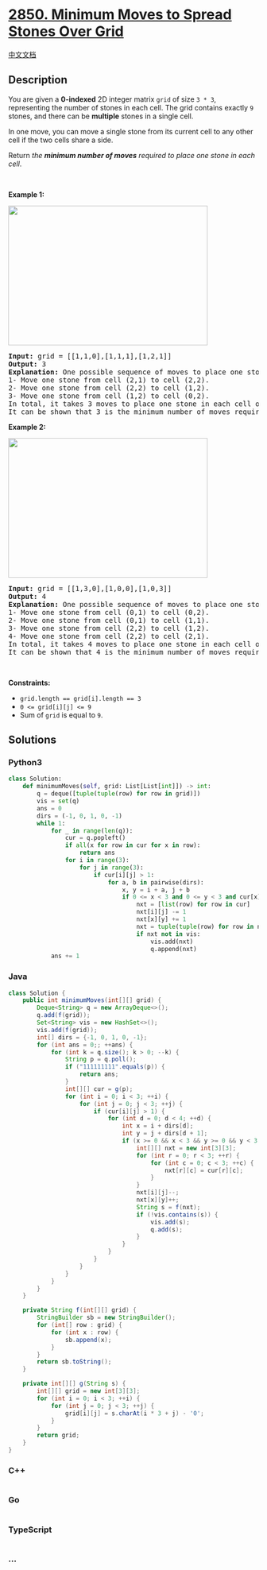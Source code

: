 # [2850. Minimum Moves to Spread Stones Over Grid](https://leetcode.com/problems/minimum-moves-to-spread-stones-over-grid)

[中文文档](/solution/2800-2899/2850.Minimum%20Moves%20to%20Spread%20Stones%20Over%20Grid/README.md)

## Description

<p>You are given a <strong>0-indexed</strong> 2D integer matrix <code>grid</code> of size <code>3 * 3</code>, representing the number of stones in each cell. The grid contains exactly <code>9</code> stones, and there can be <strong>multiple</strong> stones in a single cell.</p>

<p>In one move, you can move a single stone from its current cell to any other cell if the two cells share a side.</p>

<p>Return <em>the <strong>minimum number of moves</strong> required to place one stone in each cell</em>.</p>

<p>&nbsp;</p>
<p><strong class="example">Example 1:</strong></p>
<img alt="" src="https://fastly.jsdelivr.net/gh/doocs/leetcode@main/solution/2800-2899/2850.Minimum%20Moves%20to%20Spread%20Stones%20Over%20Grid/images/example1-3.svg" style="width: 401px; height: 281px;" />
<pre>
<strong>Input:</strong> grid = [[1,1,0],[1,1,1],[1,2,1]]
<strong>Output:</strong> 3
<strong>Explanation:</strong> One possible sequence of moves to place one stone in each cell is: 
1- Move one stone from cell (2,1) to cell (2,2).
2- Move one stone from cell (2,2) to cell (1,2).
3- Move one stone from cell (1,2) to cell (0,2).
In total, it takes 3 moves to place one stone in each cell of the grid.
It can be shown that 3 is the minimum number of moves required to place one stone in each cell.
</pre>

<p><strong class="example">Example 2:</strong></p>
<img alt="" src="https://fastly.jsdelivr.net/gh/doocs/leetcode@main/solution/2800-2899/2850.Minimum%20Moves%20to%20Spread%20Stones%20Over%20Grid/images/example2-2.svg" style="width: 401px; height: 281px;" />
<pre>
<strong>Input:</strong> grid = [[1,3,0],[1,0,0],[1,0,3]]
<strong>Output:</strong> 4
<strong>Explanation:</strong> One possible sequence of moves to place one stone in each cell is:
1- Move one stone from cell (0,1) to cell (0,2).
2- Move one stone from cell (0,1) to cell (1,1).
3- Move one stone from cell (2,2) to cell (1,2).
4- Move one stone from cell (2,2) to cell (2,1).
In total, it takes 4 moves to place one stone in each cell of the grid.
It can be shown that 4 is the minimum number of moves required to place one stone in each cell.
</pre>

<p>&nbsp;</p>
<p><strong>Constraints:</strong></p>

<ul>
	<li><code>grid.length == grid[i].length == 3</code></li>
	<li><code>0 &lt;= grid[i][j] &lt;= 9</code></li>
	<li>Sum of <code>grid</code> is equal to <code>9</code>.</li>
</ul>

## Solutions

<!-- tabs:start -->

### **Python3**

```python
class Solution:
    def minimumMoves(self, grid: List[List[int]]) -> int:
        q = deque([tuple(tuple(row) for row in grid)])
        vis = set(q)
        ans = 0
        dirs = (-1, 0, 1, 0, -1)
        while 1:
            for _ in range(len(q)):
                cur = q.popleft()
                if all(x for row in cur for x in row):
                    return ans
                for i in range(3):
                    for j in range(3):
                        if cur[i][j] > 1:
                            for a, b in pairwise(dirs):
                                x, y = i + a, j + b
                                if 0 <= x < 3 and 0 <= y < 3 and cur[x][y] < 2:
                                    nxt = [list(row) for row in cur]
                                    nxt[i][j] -= 1
                                    nxt[x][y] += 1
                                    nxt = tuple(tuple(row) for row in nxt)
                                    if nxt not in vis:
                                        vis.add(nxt)
                                        q.append(nxt)
            ans += 1
```

### **Java**

```java
class Solution {
    public int minimumMoves(int[][] grid) {
        Deque<String> q = new ArrayDeque<>();
        q.add(f(grid));
        Set<String> vis = new HashSet<>();
        vis.add(f(grid));
        int[] dirs = {-1, 0, 1, 0, -1};
        for (int ans = 0;; ++ans) {
            for (int k = q.size(); k > 0; --k) {
                String p = q.poll();
                if ("111111111".equals(p)) {
                    return ans;
                }
                int[][] cur = g(p);
                for (int i = 0; i < 3; ++i) {
                    for (int j = 0; j < 3; ++j) {
                        if (cur[i][j] > 1) {
                            for (int d = 0; d < 4; ++d) {
                                int x = i + dirs[d];
                                int y = j + dirs[d + 1];
                                if (x >= 0 && x < 3 && y >= 0 && y < 3 && cur[x][y] < 2) {
                                    int[][] nxt = new int[3][3];
                                    for (int r = 0; r < 3; ++r) {
                                        for (int c = 0; c < 3; ++c) {
                                            nxt[r][c] = cur[r][c];
                                        }
                                    }
                                    nxt[i][j]--;
                                    nxt[x][y]++;
                                    String s = f(nxt);
                                    if (!vis.contains(s)) {
                                        vis.add(s);
                                        q.add(s);
                                    }
                                }
                            }
                        }
                    }
                }
            }
        }
    }

    private String f(int[][] grid) {
        StringBuilder sb = new StringBuilder();
        for (int[] row : grid) {
            for (int x : row) {
                sb.append(x);
            }
        }
        return sb.toString();
    }

    private int[][] g(String s) {
        int[][] grid = new int[3][3];
        for (int i = 0; i < 3; ++i) {
            for (int j = 0; j < 3; ++j) {
                grid[i][j] = s.charAt(i * 3 + j) - '0';
            }
        }
        return grid;
    }
}
```

### **C++**

```cpp

```

### **Go**

```go

```

### **TypeScript**

```ts

```

### **...**

```

```

<!-- tabs:end -->
